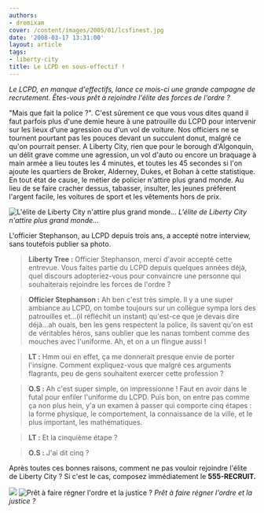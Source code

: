 ```yaml
---
authors:
- dremixam
cover: /content/images/2005/01/lcsfinest.jpg
date: '2008-03-17 13:31:00'
layout: article
tags:
- liberty-city
title: Le LCPD en sous-effectif !
---
```



_Le LCPD, en manque d'effectifs, lance ce mois-ci une grande campagne de recrutement. Êtes-vous prêt à rejoindre l'élite des forces de l'ordre ?_

"Mais que fait la police ?". C'est sûrement ce que vous vous dites quand il faut parfois plus d'une demie heure à une patrouille du LCPD pour intervenir sur les lieux d'une agression ou d'un vol de voiture. Nos officiers ne se tournent pourtant pas les pouces devant un succulent donut, malgré ce qu'on pourrait penser. A Liberty City, rien que pour le borough d'Algonquin, un délit grave comme une agression, un vol d'auto ou encore un braquage à main armée a lieu toutes les 4 minutes, et toutes les 45 secondes si l'on ajoute les quartiers de Broker, Alderney, Dukes, et Bohan à cette statistique. En tout état de cause, le métier de policier n'attire plus grand monde. Au lieu de se faire cracher dessus, tabasser, insulter, les jeunes préfèrent l'argent facile, les voitures de sport et les vêtements hors de prix.

![L'élite de Liberty City n'attire plus grand monde...](/content/images/2005/01/lcsfinest.jpg)
_L'élite de Liberty City n'attire plus grand monde..._

L'officier Stephanson, au LCPD depuis trois ans, a accepté notre interview, sans toutefois publier sa photo.

> **Liberty Tree :** Officier Stephanson, merci d'avoir accepté cette entrevue. Vous faites partie du LCPD depuis quelques années déjà, quel discours adopteriez-vous pour convaincre une personne qui souhaiterais rejoindre les forces de l'ordre ?

> **Officier Stephanson :** Ah ben c'est très simple. Il y a une super ambiance au LCPD, on tombe toujours sur un collègue sympa lors des patrouilles et...(il réfléchit un instant) qu'est-ce que je devais dire déjà...ah ouais, ben les gens respectent la police, ils savent qu'on est de véritables héros, sans oublier que les nanas tombent comme des mouches avec l'uniforme. Ah, et on a un flingue aussi !

> **LT :** Hmm oui en effet, ça me donnerait presque envie de porter l'insigne. Comment expliquez-vous que malgré ces arguments flagrants, peu de gens souhaitent exercer cette profession ?

> **O.S :** Ah c'est super simple, on impressionne ! Faut en avoir dans le futal pour enfiler l'uniforme du LCPD. Puis bon, on entre pas comme ça non plus hein, y'a un examen à passer qui comporte cinq étapes : la forme physique, le comportement, la connaissance de la ville, et le plus important, les mathématiques.

> **LT :** Et la cinquième étape ?

> **O.S :** J'ai dit cinq ?

Après toutes ces bonnes raisons, comment ne pas vouloir rejoindre l'élite de Liberty City ? Si c'est le cas, composez immédiatement le **555-RECRUIT.**

![](/content/images/2005/01/lcpd1.jpg)
![Prêt à faire régner l'ordre et la justice ?](/content/images/2005/01/lcpd2.jpg)
_Prêt à faire régner l'ordre et la justice ?_